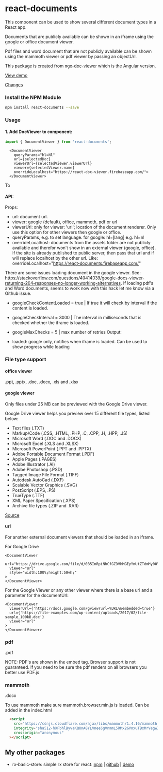 # react-documents
This component can be used to show several different document types in a React app.

Documents that are publicly available can be shown in an iframe using the google or office document viewer.

Pdf files and word document that are not publicly available can be shown using the mammoth viewer or pdf viewer by passing an objectUrl.

This package is created from [ngx-doc-viewer](https://github.com/Marcelh1983/document-viewer/blob/main/libs/ngx-doc-viewer/) which is the Angular version.

<a href="https://react-documents.web.app/">View demo</a>

<a href="https://github.com/Marcelh1983/document-viewer/blob/main/packages/react-documents/changelog.md">Changes</a>

### Install the NPM Module

```sh
npm install react-documents --save
```

### Usage

#### 1. Add DocViewer to component:

```ts
import { DocumentViewer } from 'react-documents';
```

```tsx
  <DocumentViewer
    queryParams="hl=Nl"
    url={selectedDoc}
    viewerUrl={selectedViewer.viewerUrl}
    viewer={selectedViewer.name}
    overrideLocalhost="https://react-doc-viewer.firebaseapp.com/">
  </DocumentViewer>
```

To

#### API:

Props:

- url: document url.
- viewer: google (default), office, mammoth, pdf or url
- viewerUrl: only for viewer: 'url'; location of the document renderer. Only use this option for other viewers then google or office.
- queryParams, e.g. to set language. for google: hl=[lang] e.g. hl=nl
 - overrideLocalhost: documents from the assets folder are not publicly available and therefor won't show in an external viewer (google, office). If the site is already published to public server, then pass that url and if will replace localhost by the other url. Like: overrideLocalhost="https://react-documents.firebaseapp.com/"

There are some issues loading document in the google viewer. See: https://stackoverflow.com/questions/40414039/google-docs-viewer-returning-204-responses-no-longer-working-alternatives. If loading pdf's and Word documents, seems to work now with this hack let me know via a Github issue.

- googleCheckContentLoaded = true | If true it will check by interval if the content is loaded.
- googleCheckInterval = 3000 | The interval in milliseconds that is checked whether the iframe is loaded.
- googleMaxChecks = 5 | max number of retries
Output:

- loaded: google only, notifies when iframe is loaded. Can be used to show progress while loading

### File type support

#### office viewer

.ppt, .pptx, .doc, .docx, .xls and .xlsx

#### google viewer

Only files under 25 MB can be previewed with the Google Drive viewer.

Google Drive viewer helps you preview over 15 different file types, listed below:

- Text files (.TXT)
- Markup/Code (.CSS, .HTML, .PHP, .C, .CPP, .H, .HPP, .JS)
- Microsoft Word (.DOC and .DOCX)
- Microsoft Excel (.XLS and .XLSX)
- Microsoft PowerPoint (.PPT and .PPTX)
- Adobe Portable Document Format (.PDF)
- Apple Pages (.PAGES)
- Adobe Illustrator (.AI)
- Adobe Photoshop (.PSD)
- Tagged Image File Format (.TIFF)
- Autodesk AutoCad (.DXF)
- Scalable Vector Graphics (.SVG)
- PostScript (.EPS, .PS)
- TrueType (.TTF)
- XML Paper Specification (.XPS)
- Archive file types (.ZIP and .RAR)

<a href="https://gist.githubusercontent.com/tzmartin/1cf85dc3d975f94cfddc04bc0dd399be/raw/d4263c8faf7b68f4bbfd33b386ec33ed2bc11e7d/embedded-file-viewer.md">Source</a>

#### url

For another external document viewers that should be loaded in an iframe.

For Google Drive

```tsx
<DocumentViewer
  url="https://drive.google.com/file/d/0B5ImRpiNhCfGZDVhMGEyYmUtZTdmMy00YWEyLWEyMTQtN2E2YzM3MDg3MTZh/preview"
  viewer="url"
  style="width:100%;height:50vh;"
>
</DocumentViewer>
```

For the Google Viewer or any other viewer where there is a base url and a parameter for the documentUrl:

```tsx
<DocumentViewer
  viewerUrl={'https://docs.google.com/gview?url=%URL%&embedded=true'}
  url={'https://file-examples.com/wp-content/uploads/2017/02/file-sample_100kB.doc'}
  viewer="url"
>
</DocumentViewer>
```

### pdf

.pdf

NOTE: PDF's are shown in the embed tag. Browser support is not guaranteed. If you need to be sure the pdf renders on all browsers you better use PDF.js

### mammoth

.docx

To use mammoth make sure mammoth.browser.min.js is loaded. Can be added in the index.html
```html
  <script
    src="https://cdnjs.cloudflare.com/ajax/libs/mammoth/1.4.16/mammoth.browser.min.js"
    integrity="sha512-hXFbhlByvaKQUnA8YLVmee6gVnmmL5RMx2GVnxuTBxMrVegwIN/1d2eZ3ICNzw0MViUotNtZEdgPW+Dq+kv4oQ=="
    crossorigin="anonymous"
  ></script>
```

## My other packages

- rx-basic-store: simple rx store for react: [npm](https://www.npmjs.com/package/rx-basic-store) | [github](https://github.com/Marcelh1983/rx-basic-store) | [demo](https://rx-basic-store.web.app/)

